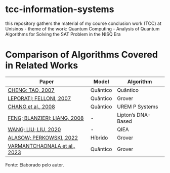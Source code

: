 # tcc-information-systems
this repository gathers the material of my course conclusion work (TCC) at Unisinos - theme of the work: Quantum Computing - Analysis of Quantum Algorithms for Solving the SAT Problem in the NISQ Era

# Comparison of Algorithms Covered in Related Works

|               Paper               |          Model         |          Algorithm         |
|-----------------------------------|------------------------|----------------------------|
| [CHENG; TAO, 2007](./papers/QuantumCooperativeSearchAlgorithmFor3SAT.pdf) | Quântico | Quântico |
| [LEPORATI; FELLONI, 2007](./papers/ThreeQuantumAlgorithmsToSolve3SAT.pdf) | Quântico | Grover |
| [CHANG et al., 2008](./papers/QuantumCooperativeSearchAlgorithmFor3SAT.pdf) | Quântico | UREM P Systems |
| [FENG; BLANZIERI; LIANG, 2008](./papers/ImprovedQuantumInspireEvolutionaryAlgorithmAndItsApplicationTo3SATProblems.pdf) | - | Lipton’s DNA-Based |
| [WANG; LIU; LIU, 2020](./papers/AGenericVariableInputsQuantumAlgorithmFor3SATProblem.pdf) | - | QIEA |
| [ALASOW; PERKOWSKI, 2022](./papers/QuantumAlgorithmForMaximumSatisfiability.pdf) | Híbrido | Grover |
| [VARMANTCHAONALA et al., 2023](./papers/QuantumHybridAlgorithmForSolvingSATProblem.pdf) | Quântico | Grover |

Fonte: Elaborado pelo autor.

